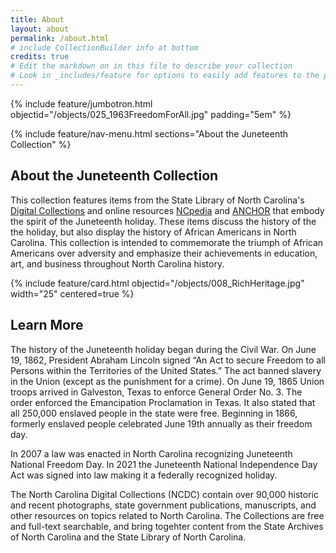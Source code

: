 ```yaml
---
title: About
layout: about
permalink: /about.html
# include CollectionBuilder info at bottom
credits: true
# Edit the markdown on in this file to describe your collection
# Look in _includes/feature for options to easily add features to the page
---
```


{% include feature/jumbotron.html objectid="/objects/025_1963FreedomForAll.jpg" padding="5em" %} 

{% include feature/nav-menu.html sections="About the Juneteenth Collection" %}

## About the Juneteenth Collection

This collection features items from the State Library of North Carolina's [Digital Collections](https://digital.ncdcr.gov/) and online resources [NCpedia](https://ncpedia.org/) and [ANCHOR](https://ncpedia.org/anchor/anchor) that embody the spirit of the Juneteenth holiday. These items discuss the history of the the holiday, but also display the history of African Americans in North Carolina. This collection is intended to commemorate the triumph of African Americans over adversity and emphasize their achievements in education, art, and business throughout North Carolina history. 

{% include feature/card.html objectid="/objects/008_RichHeritage.jpg" width="25" centered=true %}

## Learn More

The history of the Juneteenth holiday began during the Civil War.  On June 19, 1862, President Abraham Lincoln signed “An Act to secure Freedom to all Persons within the Territories of the United States.” The act banned slavery in the Union (except as the punishment for a crime). On June 19, 1865 Union troops arrived in Galveston, Texas to enforce General Order No. 3. The order enforced the Emancipation Proclamation in Texas. It also stated that all 250,000 enslaved people in the state were free. Beginning in 1866, formerly enslaved people celebrated June 19th annually as their freedom day. 

In 2007 a law was enacted in North Carolina recognizing Juneteenth National Freedom Day.  In 2021 the Juneteenth National Independence Day Act was signed into law making it a federally recognized holiday.

<!--{% include feature/button.html text="Find Out More About 'She Changed the World'" link="https://www.dncr.nc.gov/about/featured-programs/she-changed-world-north-carolina-women-breaking-barriers" color="primary" centered="true" %} -->

The North Carolina Digital Collections (NCDC) contain over 90,000 historic and recent photographs, state government publications, manuscripts, and other resources on topics related to North Carolina.  The Collections are free and full-text searchable, and bring togehter content from the State Archives of North Carolina and the State Library of North Carolina.





<!-- IMPORTANT!!! DELETE this comment and the include below when you are finished editing this page for your collection. The include below introduces about page features. They will show up on your collection's about page until you delete it.  -->
<!--{% include cb/about_the_about.md %} -->